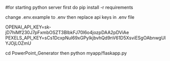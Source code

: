 #for starting python server first do pip install -r requirements

change .env.example to .env then replace api keys in .env file

OPENAI_API_KEY=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 PEXELS_API_KEY=sCs1DcxpNul69xGPyIkjbvhQd9nV61D5XsviESgOAbnwgUlYJOjLOZmU

cd PowerPoint_Generator then python myapp/flaskapp.py